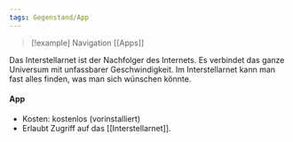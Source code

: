 ```yaml
---
tags: Gegenstand/App
---
```

> [!example] Navigation 
>  [[Apps]]

Das Interstellarnet ist der Nachfolger des Internets. Es verbindet das ganze Universum mit unfassbarer Geschwindigkeit. Im Interstellarnet kann man fast alles finden, was man sich wünschen könnte.

#### App
- Kosten: kostenlos (vorinstalliert)
- Erlaubt Zugriff auf das [[Interstellarnet]].
